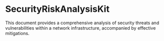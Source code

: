 # SecurityRiskAnalysisKit
This document provides a comprehensive analysis of security threats and vulnerabilities within a network infrastructure, accompanied by effective mitigations. 
